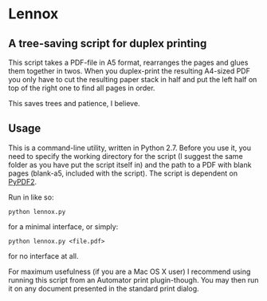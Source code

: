Lennox
======

## A tree-saving script for duplex printing

This script takes a PDF-file in A5 format, rearranges the pages and glues them together in twos. When you duplex-print the resulting A4-sized PDF you only have to cut the resulting paper stack in half and put the left half on top of the right one to find all pages in order.

This saves trees and patience, I believe.

## Usage

This is a command-line utility, written in Python 2.7. Before you use it, you need to specify the working directory for the script (I suggest the same folder as you have put the script itself in) and the path to a PDF with blank pages (blank-a5, included with the script). The script is dependent on [PyPDF2](https://github.com/mstamy2/PyPDF2).

Run in like so:

`python lennox.py`

for a minimal interface, or simply:

`python lennox.py <file.pdf>`

for no interface at all.

For maximum usefulness (if you are a Mac OS X user) I recommend using running this script from an Automator print plugin-though. You may then run it on any document presented in the standard print dialog.

